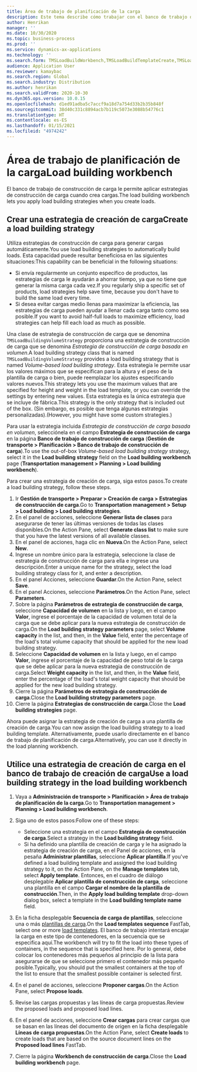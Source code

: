 ```yaml
---
title: Área de trabajo de planificación de la carga
description: Este tema describe cómo trabajar con el banco de trabajo de creación de carga.
author: Henrikan
manager: ''
ms.date: 10/30/2020
ms.topic: business-process
ms.prod: ''
ms.service: dynamics-ax-applications
ms.technology: ''
ms.search.form: TMSLoadBuildWorkbench,TMSLoadBuildTemplateCreate,TMSLoadBuildStrategy,TMSLoadBuildTemplateApply
audience: Application User
ms.reviewer: kamaybac
ms.search.region: Global
ms.search.industry: Distribution
ms.author: henrikan
ms.search.validFrom: 2020-10-30
ms.dyn365.ops.version: 10.0.15
ms.openlocfilehash: d1ed91adba5c7accf9a18d7a754d33b2b35b848f
ms.sourcegitcommit: 38d40c331c8894acb7b119c5073e3088b54776c1
ms.translationtype: HT
ms.contentlocale: es-ES
ms.lasthandoff: 01/15/2021
ms.locfileid: "4974242"
---
```

# <a name="load-building-workbench"></a><span data-ttu-id="7e1f3-103">Área de trabajo de planificación de la carga</span><span class="sxs-lookup"><span data-stu-id="7e1f3-103">Load building workbench</span></span>

<span data-ttu-id="7e1f3-104">El banco de trabajo de construcción de carga le permite aplicar estrategias de construcción de carga cuando crea cargas.</span><span class="sxs-lookup"><span data-stu-id="7e1f3-104">The load building workbench lets you apply load building strategies when you create loads.</span></span>

## <a name="create-a-load-building-strategy"></a><span data-ttu-id="7e1f3-105">Crear una estrategia de creación de carga</span><span class="sxs-lookup"><span data-stu-id="7e1f3-105">Create a load building strategy</span></span>

<span data-ttu-id="7e1f3-106">Utiliza estrategias de construcción de carga para generar cargas automáticamente.</span><span class="sxs-lookup"><span data-stu-id="7e1f3-106">You use load building strategies to automatically build loads.</span></span> <span data-ttu-id="7e1f3-107">Esta capacidad puede resultar beneficiosa en las siguientes situaciones:</span><span class="sxs-lookup"><span data-stu-id="7e1f3-107">This capability can be beneficial in the following situations:</span></span>

- <span data-ttu-id="7e1f3-108">Si envía regularmente un conjunto específico de productos, las estrategias de carga le ayudarán a ahorrar tiempo, ya que no tiene que generar la misma carga cada vez.</span><span class="sxs-lookup"><span data-stu-id="7e1f3-108">If you regularly ship a specific set of products, load strategies help save time, because you don't have to build the same load every time.</span></span>
- <span data-ttu-id="7e1f3-109">Si desea evitar cargas medio llenas para maximizar la eficiencia, las estrategias de carga pueden ayudar a llenar cada carga tanto como sea posible.</span><span class="sxs-lookup"><span data-stu-id="7e1f3-109">If you want to avoid half-full loads to maximize efficiency, load strategies can help fill each load as much as possible.</span></span>

<span data-ttu-id="7e1f3-110">Una clase de estrategia de construcción de carga que se denomina `TMSLoadBuildingVolumeStrategy` proporciona una estrategia de construcción de carga que se denomina *Estrategia de construcción de carga basada en volumen*.</span><span class="sxs-lookup"><span data-stu-id="7e1f3-110">A load building strategy class that is named `TMSLoadBuildingVolumeStrategy` provides a load building strategy that is named *Volume-based load building strategy*.</span></span> <span data-ttu-id="7e1f3-111">Esta estrategia le permite usar los valores máximos que se especifican para la altura y el peso de la plantilla de carga o bien, puede reemplazar los ajustes especificando valores nuevos.</span><span class="sxs-lookup"><span data-stu-id="7e1f3-111">This strategy lets you use the maximum values that are specified for height and weight in the load template, or you can override the settings by entering new values.</span></span> <span data-ttu-id="7e1f3-112">Esta estrategia es la única estrategia que se incluye de fábrica.</span><span class="sxs-lookup"><span data-stu-id="7e1f3-112">This strategy is the only strategy that is included out of the box.</span></span> <span data-ttu-id="7e1f3-113">(Sin embargo, es posible que tenga algunas estrategias personalizadas).</span><span class="sxs-lookup"><span data-stu-id="7e1f3-113">(However, you might have some custom strategies.)</span></span>

<span data-ttu-id="7e1f3-114">Para usar la estrategia incluida *Estrategia de construcción de carga basada en volumen*, selecciónela en el campo **Estrategia de construcción de carga** en la página **Banco de trabajo de construcción de carga** (**Gestión de transporte &gt; Planificación &gt; Banco de trabajo de construcción de carga**).</span><span class="sxs-lookup"><span data-stu-id="7e1f3-114">To use the out-of-box *Volume-based load building strategy* strategy, select it in the **Load building strategy** field on the **Load building workbench** page (**Transportation management &gt; Planning &gt; Load building workbench**).</span></span>

<span data-ttu-id="7e1f3-115">Para crear una estrategia de creación de carga, siga estos pasos.</span><span class="sxs-lookup"><span data-stu-id="7e1f3-115">To create a load building strategy, follow these steps.</span></span>

1. <span data-ttu-id="7e1f3-116">Ir **Gestión de transporte &gt; Preparar &gt; Creación de carga &gt; Estrategias de construcción de carga**.</span><span class="sxs-lookup"><span data-stu-id="7e1f3-116">Go to **Transportation management &gt; Setup &gt; Load building &gt; Load building strategies**.</span></span>
1. <span data-ttu-id="7e1f3-117">En el panel de acciones, seleccione **Generar lista de clases** para asegurarse de tener las últimas versiones de todas las clases disponibles.</span><span class="sxs-lookup"><span data-stu-id="7e1f3-117">On the Action Pane, select **Generate class list** to make sure that you have the latest versions of all available classes.</span></span>
1. <span data-ttu-id="7e1f3-118">En el panel de acciones, haga clic en **Nueva**.</span><span class="sxs-lookup"><span data-stu-id="7e1f3-118">On the Action Pane, select **New**.</span></span>
1. <span data-ttu-id="7e1f3-119">Ingrese un nombre único para la estrategia, seleccione la clase de estrategia de construcción de carga para ella e ingrese una descripción.</span><span class="sxs-lookup"><span data-stu-id="7e1f3-119">Enter a unique name for the strategy, select the load building strategy class for it, and enter a description.</span></span>
1. <span data-ttu-id="7e1f3-120">En el panel Acciones, seleccione **Guardar**.</span><span class="sxs-lookup"><span data-stu-id="7e1f3-120">On the Action Pane, select **Save**.</span></span>
1. <span data-ttu-id="7e1f3-121">En el panel Acciones, seleccione **Parámetros**.</span><span class="sxs-lookup"><span data-stu-id="7e1f3-121">On the Action Pane, select **Parameters**.</span></span>
1. <span data-ttu-id="7e1f3-122">Sobre la página **Parámetros de estrategia de construcción de carga**, seleccione **Capacidad de volumen** en la lista y luego, en el campo **Valor**, ingrese el porcentaje de la capacidad de volumen total de la carga que se debe aplicar para la nueva estrategia de construcción de carga.</span><span class="sxs-lookup"><span data-stu-id="7e1f3-122">On the **Load building strategy parameters** page, select **Volume capacity** in the list, and then, in the **Value** field, enter the percentage of the load's total volume capacity that should be applied for the new load building strategy.</span></span>
1. <span data-ttu-id="7e1f3-123">Seleccione **Capacidad de volumen** en la lista y luego, en el campo **Valor**, ingrese el porcentaje de la capacidad de peso total de la carga que se debe aplicar para la nueva estrategia de construcción de carga.</span><span class="sxs-lookup"><span data-stu-id="7e1f3-123">Select **Weight capacity** in the list, and then, in the **Value** field, enter the percentage of the load's total weight capacity that should be applied for the new load building strategy.</span></span>
1. <span data-ttu-id="7e1f3-124">Cierre la página **Parámetros de estrategia de construcción de carga**.</span><span class="sxs-lookup"><span data-stu-id="7e1f3-124">Close the **Load building strategy parameters** page.</span></span>
1. <span data-ttu-id="7e1f3-125">Cierre la página **Estrategias de construcción de carga**.</span><span class="sxs-lookup"><span data-stu-id="7e1f3-125">Close the **Load building strategies** page.</span></span>

<span data-ttu-id="7e1f3-126">Ahora puede asignar la estrategia de creación de carga a una plantilla de creación de carga.</span><span class="sxs-lookup"><span data-stu-id="7e1f3-126">You can now assign the load building strategy to a load building template.</span></span> <span data-ttu-id="7e1f3-127">Alternativamente, puede usarlo directamente en el banco de trabajo de planificación de carga.</span><span class="sxs-lookup"><span data-stu-id="7e1f3-127">Alternatively, you can use it directly in the load planning workbench.</span></span>

## <a name="use-a-load-building-strategy-in-the-load-building-workbench"></a><span data-ttu-id="7e1f3-128">Utilice una estrategia de creación de carga en el banco de trabajo de creación de carga</span><span class="sxs-lookup"><span data-stu-id="7e1f3-128">Use a load building strategy in the load building workbench</span></span>

1. <span data-ttu-id="7e1f3-129">Vaya a **Administración de transporte &gt; Planificación &gt; Área de trabajo de planificación de la carga**.</span><span class="sxs-lookup"><span data-stu-id="7e1f3-129">Go to **Transportation management &gt; Planning &gt; Load building workbench**.</span></span>
1. <span data-ttu-id="7e1f3-130">Siga uno de estos pasos:</span><span class="sxs-lookup"><span data-stu-id="7e1f3-130">Follow one of these steps:</span></span>

    - <span data-ttu-id="7e1f3-131">Seleccione una estrategia en el campo **Estrategia de construcción de carga**.</span><span class="sxs-lookup"><span data-stu-id="7e1f3-131">Select a strategy in the **Load building strategy** field.</span></span>
    - <span data-ttu-id="7e1f3-132">Si ha definido una plantilla de creación de carga y le ha asignado la estrategia de creación de carga, en el Panel de acciones, en la pesaña **Administrar plantillas**, seleccione **Aplicar plantilla**.</span><span class="sxs-lookup"><span data-stu-id="7e1f3-132">If you've defined a load building template and assigned the load building strategy to it, on the Action Pane, on the **Manage templates** tab, select **Apply template**.</span></span> <span data-ttu-id="7e1f3-133">Entonces, en el cuadro de diálogo desplegable **Aplicar plantilla de construcción de carga**, seleccione una plantilla en el campo **Cargar el nombre de la plantilla de construcción**.</span><span class="sxs-lookup"><span data-stu-id="7e1f3-133">Then, in the **Apply load building template** drop-down dialog box, select a template in the **Load building template name** field.</span></span>

1. <span data-ttu-id="7e1f3-134">En la ficha desplegable **Secuencia de carga de plantillas**, seleccione una o más [plantillas de carga](load-template.md).</span><span class="sxs-lookup"><span data-stu-id="7e1f3-134">On the **Load templates sequence** FastTab, select one or more [load templates](load-template.md).</span></span> <span data-ttu-id="7e1f3-135">El banco de trabajo intentará encajar la carga en este tipo de contenedores, en la secuencia que se especifica aquí.</span><span class="sxs-lookup"><span data-stu-id="7e1f3-135">The workbench will try to fit the load into these types of containers, in the sequence that is specified here.</span></span> <span data-ttu-id="7e1f3-136">Por lo general, debe colocar los contenedores más pequeños al principio de la lista para asegurarse de que se seleccione primero el contenedor más pequeño posible.</span><span class="sxs-lookup"><span data-stu-id="7e1f3-136">Typically, you should put the smallest containers at the top of the list to ensure that the smallest possible container is selected first.</span></span>
1. <span data-ttu-id="7e1f3-137">En el panel de acciones, seleccione **Proponer cargas**.</span><span class="sxs-lookup"><span data-stu-id="7e1f3-137">On the Action Pane, select **Propose loads**.</span></span>
1. <span data-ttu-id="7e1f3-138">Revise las cargas propuestas y las líneas de carga propuestas.</span><span class="sxs-lookup"><span data-stu-id="7e1f3-138">Review the proposed loads and proposed load lines.</span></span>
1. <span data-ttu-id="7e1f3-139">En el panel de acciones, seleccione **Crear cargas** para crear cargas que se basan en las líneas del documento de origen en la ficha desplegable **Líneas de carga propuestas**.</span><span class="sxs-lookup"><span data-stu-id="7e1f3-139">On the Action Pane, select **Create loads** to create loads that are based on the source document lines on the **Proposed load lines** FastTab.</span></span>
1. <span data-ttu-id="7e1f3-140">Cierre la página **Workbench de construcción de carga**.</span><span class="sxs-lookup"><span data-stu-id="7e1f3-140">Close the **Load building workbench** page.</span></span>
